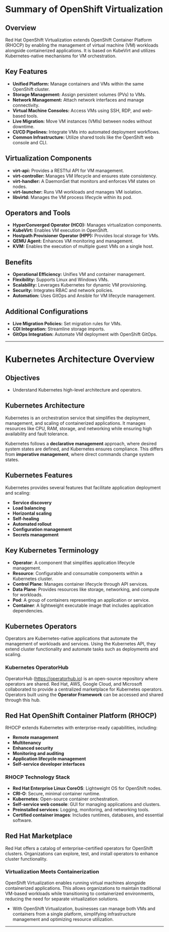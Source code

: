 # Summary of OpenShift Virtualization

## Overview
Red Hat OpenShift Virtualization extends OpenShift Container Platform (RHOCP) by enabling the management of virtual machine (VM) workloads alongside containerized applications. It is based on KubeVirt and utilizes Kubernetes-native mechanisms for VM orchestration.

## Key Features
- **Unified Platform:** Manage containers and VMs within the same OpenShift cluster.
- **Storage Management:** Assign persistent volumes (PVs) to VMs.
- **Network Management:** Attach network interfaces and manage connectivity.
- **Virtual Machine Consoles:** Access VMs using SSH, RDP, and web-based tools.
- **Live Migration:** Move VM instances (VMIs) between nodes without downtime.
- **CI/CD Pipelines:** Integrate VMs into automated deployment workflows.
- **Common Infrastructure:** Utilize shared tools like the OpenShift web console and CLI.

## Virtualization Components
- **virt-api:** Provides a RESTful API for VM management.
- **virt-controller:** Manages VM lifecycle and ensures state consistency.
- **virt-handler:** A DaemonSet that monitors and enforces VM states on nodes.
- **virt-launcher:** Runs VM workloads and manages VM isolation.
- **libvirtd:** Manages the VM process lifecycle within its pod.

## Operators and Tools
- **HyperConverged Operator (HCO):** Manages virtualization components.
- **KubeVirt:** Enables VM execution in OpenShift.
- **Hostpath Provisioner Operator (HPP):** Provides local storage for VMs.
- **QEMU Agent:** Enhances VM monitoring and management.
- **KVM:** Enables the execution of multiple guest VMs on a single host.

## Benefits
- **Operational Efficiency:** Unifies VM and container management.
- **Flexibility:** Supports Linux and Windows VMs.
- **Scalability:** Leverages Kubernetes for dynamic VM provisioning.
- **Security:** Integrates RBAC and network policies.
- **Automation:** Uses GitOps and Ansible for VM lifecycle management.

## Additional Configurations
- **Live Migration Policies:** Set migration rules for VMs.
- **CDI Integration:** Streamline storage imports.
- **GitOps Integration:** Automate VM deployment with OpenShift GitOps.
---

# Kubernetes Architecture Overview

## Objectives
- Understand Kubernetes high-level architecture and operators.

## Kubernetes Architecture
Kubernetes is an orchestration service that simplifies the deployment, management, and scaling of containerized applications. It manages resources like CPU, RAM, storage, and networking while ensuring high availability and fault tolerance.

Kubernetes follows a **declarative management** approach, where desired system states are defined, and Kubernetes ensures compliance. This differs from **imperative management**, where direct commands change system states.

## Kubernetes Features
Kubernetes provides several features that facilitate application deployment and scaling:
- **Service discovery**
- **Load balancing**
- **Horizontal scaling**
- **Self-healing**
- **Automated rollout**
- **Configuration management**
- **Secrets management**

## Key Kubernetes Terminology
- **Operator**: A component that simplifies application lifecycle management.
- **Resource**: Configurable and consumable components within a Kubernetes cluster.
- **Control Plane**: Manages container lifecycle through API services.
- **Data Plane**: Provides resources like storage, networking, and compute for workloads.
- **Pod**: A group of containers representing an application or service.
- **Container**: A lightweight executable image that includes application dependencies.

## Kubernetes Operators
Operators are Kubernetes-native applications that automate the management of workloads and services. Using the Kubernetes API, they extend cluster functionality and automate tasks such as deployments and scaling.

### Kubernetes OperatorHub
OperatorHub (https://operatorhub.io) is an open-source repository where operators are shared. Red Hat, AWS, Google Cloud, and Microsoft collaborated to provide a centralized marketplace for Kubernetes operators. Operators built using the **Operator Framework** can be accessed and shared through this hub.

## Red Hat OpenShift Container Platform (RHOCP)
RHOCP extends Kubernetes with enterprise-ready capabilities, including:
- **Remote management**
- **Multitenancy**
- **Enhanced security**
- **Monitoring and auditing**
- **Application lifecycle management**
- **Self-service developer interfaces**

### RHOCP Technology Stack
- **Red Hat Enterprise Linux CoreOS**: Lightweight OS for OpenShift nodes.
- **CRI-O**: Secure, minimal container runtime.
- **Kubernetes**: Open-source container orchestration.
- **Self-service web console**: GUI for managing applications and clusters.
- **Preinstalled services**: Logging, monitoring, and networking tools.
- **Certified container images**: Includes runtimes, databases, and essential software.

## Red Hat Marketplace
Red Hat offers a catalog of enterprise-certified operators for OpenShift clusters. Organizations can explore, test, and install operators to enhance cluster functionality.

### Virtualization Meets Containerization
OpenShift Virtualization enables running virtual machines alongside containerized applications. This allows organizations to maintain traditional VM-based workloads while transitioning to containerized environments, reducing the need for separate virtualization solutions.

- With OpenShift Virtualization, businesses can manage both VMs and containers from a single platform, simplifying infrastructure management and optimizing resource utilization.
---
